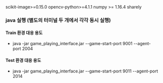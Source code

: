 scikit-image>=0.15.0
opencv-python>=4.1.1
numpy >= 1.16.4
sharely

### java 실행 (별도의 터미널 두 개에서 각각 동시 실행)
#### Train 환경 대응 용도
- java -jar game_playing_interface.jar --game-start-port 9001 --agent-port 2004

#### Test 환경 대응 용도
- java -jar game_playing_interface.jar --game-start-port 9011 --agent-port 2014
